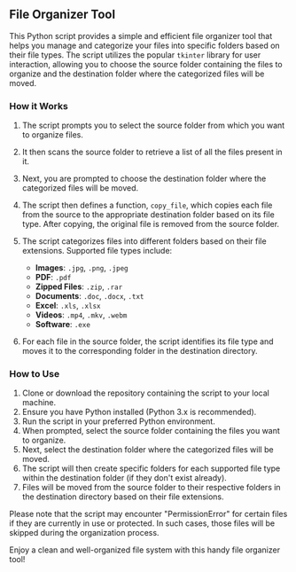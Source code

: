 ## File Organizer Tool

This Python script provides a simple and efficient file organizer tool that helps you manage and categorize your files into specific folders based on their file types. The script utilizes the popular `tkinter` library for user interaction, allowing you to choose the source folder containing the files to organize and the destination folder where the categorized files will be moved.

### How it Works

1. The script prompts you to select the source folder from which you want to organize files.
2. It then scans the source folder to retrieve a list of all the files present in it.
3. Next, you are prompted to choose the destination folder where the categorized files will be moved.
4. The script then defines a function, `copy_file`, which copies each file from the source to the appropriate destination folder based on its file type. After copying, the original file is removed from the source folder.
5. The script categorizes files into different folders based on their file extensions. Supported file types include:

   - **Images**: `.jpg`, `.png`, `.jpeg`
   - **PDF**: `.pdf`
   - **Zipped Files**: `.zip`, `.rar`
   - **Documents**: `.doc`, `.docx`, `.txt`
   - **Excel**: `.xls`, `.xlsx`
   - **Videos**: `.mp4`, `.mkv`, `.webm`
   - **Software**: `.exe`

6. For each file in the source folder, the script identifies its file type and moves it to the corresponding folder in the destination directory.

### How to Use

1. Clone or download the repository containing the script to your local machine.
2. Ensure you have Python installed (Python 3.x is recommended).
3. Run the script in your preferred Python environment.
4. When prompted, select the source folder containing the files you want to organize.
5. Next, select the destination folder where the categorized files will be moved.
6. The script will then create specific folders for each supported file type within the destination folder (if they don't exist already).
7. Files will be moved from the source folder to their respective folders in the destination directory based on their file extensions.

Please note that the script may encounter "PermissionError" for certain files if they are currently in use or protected. In such cases, those files will be skipped during the organization process.

Enjoy a clean and well-organized file system with this handy file organizer tool!
